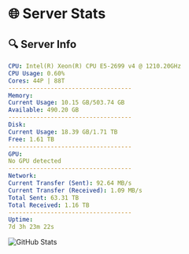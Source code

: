 # 🌐 Server Stats
## 🔍 Server Info
```yaml
CPU: Intel(R) Xeon(R) CPU E5-2699 v4 @ 1210.20GHz
CPU Usage: 0.60%
Cores: 44P | 88T
-----------------------------------
Memory:
Current Usage: 10.15 GB/503.74 GB
Available: 490.20 GB
-----------------------------------
Disk:
Current Usage: 18.39 GB/1.71 TB
Free: 1.61 TB
-----------------------------------
GPU:
No GPU detected
-----------------------------------
Network:
Current Transfer (Sent): 92.64 MB/s
Current Transfer (Received): 1.09 MB/s
Total Sent: 63.31 TB
Total Received: 1.16 TB
-----------------------------------
Uptime:
7d 3h 23m 22s
```
![GitHub Stats](https://img.shields.io/badge/Updated-2025-02-15_02:06:40-blue)